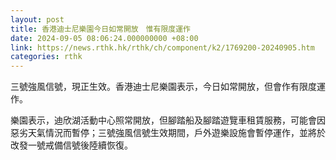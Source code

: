 ```yaml
---
layout: post
title: 香港迪士尼樂園今日如常開放　惟有限度運作
date: 2024-09-05 08:06:24.000000000 +08:00
link: https://news.rthk.hk/rthk/ch/component/k2/1769200-20240905.htm
categories: rthk
---
```


三號強風信號，現正生效。香港迪士尼樂園表示，今日如常開放，但會作有限度運作。

樂園表示，迪欣湖活動中心照常開放，但腳踏船及腳踏遊覽車租賃服務，可能會因惡劣天氣情況而暫停；三號強風信號生效期間，戶外遊樂設施會暫停運作，並將於改發一號戒備信號後陸續恢復。
